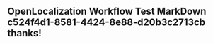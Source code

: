 <properties
ms.topic="hero-topic"
ms.test1="hero-topic"
ms.test2="test"/>

## OpenLocalization Workflow Test MarkDown c524f4d1-8581-4424-8e88-d20b3c2713cb thanks!
